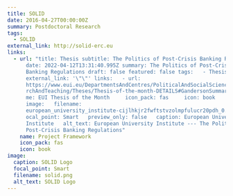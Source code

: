 ```yaml
---
title: SOLID
date: 2016-04-27T00:00:00Z
summary: Postdoctoral Research
tags:
  - SOLID
external_link: http://solid-erc.eu
links:
  - url: "title: Thesis subtitle: The Politics of Post-Crisis Banking Regulations
      date: 2022-04-12T13:31:40.995Z summary: The Politics of Post-Crisis
      Banking Regulations draft: false featured: false tags:   - Thesis
      external_link: '\"\"' links:   - url:
      https://www.eui.eu/DepartmentsAndCentres/PoliticalAndSocialSciences/Resea\
      rchAndTeaching/Theses/Thesis-of-the-month-DETAILS#GandersonSummary     na\
      me: EUI Thesis of the Month     icon_pack: fas     icon: book
      image:   filename:
      european_university_institute-cijlhkjr2fwftstvzolmpfulucr20pdh_0.jpeg   f\
      ocal_point: Smart   preview_only: false   caption: European University
      Institute   alt_text: European University Institute --- The Politics of
      Post-Crisis Banking Regulations"
    name: Project Framework
    icon_pack: fas
    icon: book
image:
  caption: SOLID Logo
  focal_point: Smart
  filename: solid.png
  alt_text: SOLID Logo
---
```

